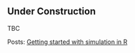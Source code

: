 ## Under Construction

TBC

Posts:
[Getting started with simulation in R](Simulation/Getting_started_simulation_R.html)

